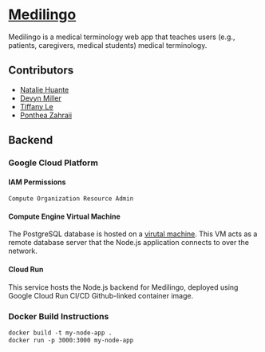 # [Medilingo](https://medilingo-227943627758.us-central1.run.app)
Medilingo is a medical terminology web app that teaches users (e.g., patients, caregivers, medical students) medical terminology. 

## Contributors
* [Natalie Huante](mailto:huante@chapman.edu)
* [Devyn Miller](mailto:devmiller@chapman.edu)
* [Tiffany Le](mailto:tifle@chapman.edu)
* [Ponthea Zahraii](mailto:zahraii@chapman.edu)

## Backend
### Google Cloud Platform
#### IAM Permissions 
`Compute Organization Resource Admin`

#### Compute Engine Virtual Machine
The PostgreSQL database is hosted on a [virutal machine](https://35.239.87.6/). This VM acts as a remote database server that the Node.js application connects to over the network.

#### Cloud Run
This service hosts the Node.js backend for Medilingo, deployed using Google Cloud Run CI/CD Github-linked container image.

### Docker Build Instructions 
```Dockerfile
docker build -t my-node-app .
docker run -p 3000:3000 my-node-app
```
